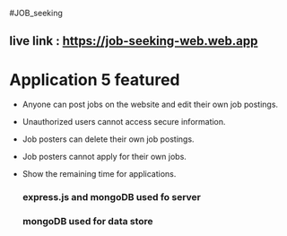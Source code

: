 #JOB_seeking
## live link : https://job-seeking-web.web.app

# Application 5 featured

- Anyone can post jobs on the website and edit their own job postings.
- Unauthorized users cannot access secure information.
- Job posters can delete their own job postings.
- Job posters cannot apply for their own jobs.
- Show the remaining time for applications.

  ### express.js and mongoDB used fo server
  ### mongoDB used for data store
